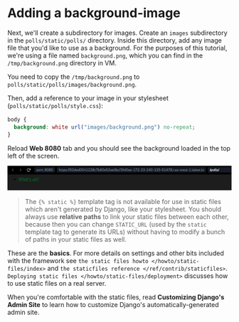 # Adding a background-image

Next, we'll create a subdirectory for images. Create an `images` subdirectory in the `polls/static/polls/` directory. Inside this directory, add any image file that you'd like to use as a background. For the purposes of this tutorial, we're using a file named `background.png`, which you can find in the `/tmp/background.png` directory in VM.

You need to copy the `/tmp/background.png` to `polls/static/polls/images/background.png`.

Then, add a reference to your image in your stylesheet (`polls/static/polls/style.css`):

```css
body {
  background: white url("images/background.png") no-repeat;
}
```

Reload **Web 8080** tab and you should see the background loaded in the top left of the screen.

![background image example](../assets/20230908-15-39-41-8dGms0NM.png)

> The `{% static %}` template tag is not available for use in static files which aren't generated by Django, like your stylesheet. You should always use **relative paths** to link your static files between each other, because then you can change `STATIC_URL` (used by the `static` template tag to generate its URLs) without having to modify a bunch of paths in your static files as well.

These are the **basics**. For more details on settings and other bits included with the framework see `the static files howto </howto/static-files/index>` and `the staticfiles reference </ref/contrib/staticfiles>`. `Deploying
static files </howto/static-files/deployment>` discusses how to use static files on a real server.

When you're comfortable with the static files, read **Customizing Django's Admin Site** to learn how to customize Django's automatically-generated admin site.
